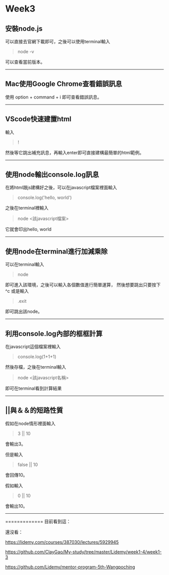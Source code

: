 # Week3
## 安裝node.js
可以直接去官網下載即可，之後可以使用terminal輸入
> node -v

可以查看當前版本。

---
## Mac使用Google Chrome查看錯誤訊息
使用 option + command + i 即可查看錯誤訊息。

---

## VScode快速建置html
輸入
> !

然後等它跳出補充訊息，再輸入enter即可直接建構最簡單的html範例。

---
## 使用node輸出console.log訊息
在將html跟js建構好之後，可以在javascript檔案裡面輸入
> console.log('hello, world')

之後在terminal裡輸入
>node <該javascript檔案>

它就會印出hello, world

---
## 使用node在terminal進行加減乘除
可以在terminal輸入
> node

即可進入該環境，之後可以輸入各個數值進行簡單運算，
然後想要跳出只要按下 ^c 或是輸入
> .exit

即可跳出該node。

---

## 利用console.log內部的框框計算
在javascript這個檔案裡輸入
> console.log(1+1+1)

然後存檔，之後在terminal輸入
> node <該javascript名稱>

即可在terminal看到計算結果

---

## ||與＆＆的短路性質
假如在node情形裡面輸入
> 3 || 10

會輸出3。

但是輸入
> false || 10

會回傳10。

假如輸入
> 0 || 10

會輸出10。

---




=============
目前看到這：

還沒看：

https://lidemy.com/courses/387030/lectures/5929945

https://github.com/ClayGao/My-study/tree/master/Lidemy/week1-4/week1-3

https://github.com/Lidemy/mentor-program-5th-Wangpoching    